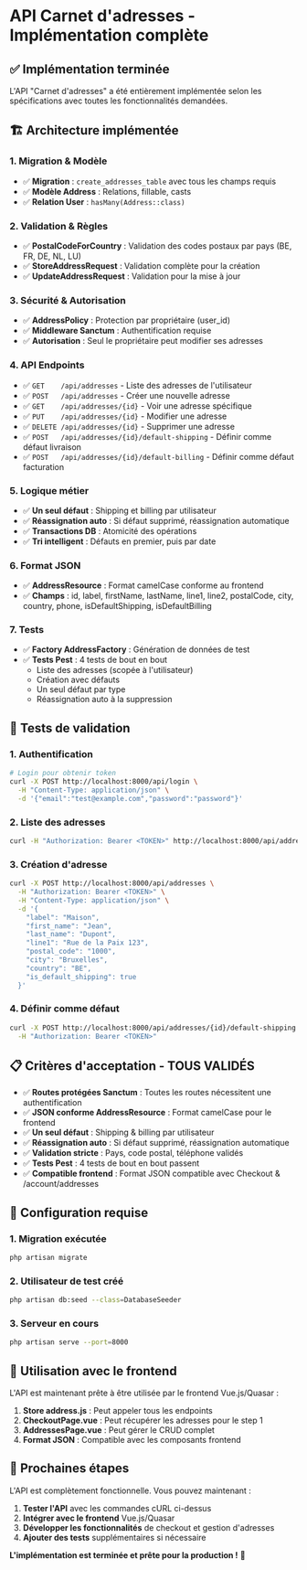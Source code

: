 # API Carnet d'adresses - Implémentation complète

## ✅ **Implémentation terminée**

L'API "Carnet d'adresses" a été entièrement implémentée selon les spécifications avec toutes les fonctionnalités demandées.

## 🏗️ **Architecture implémentée**

### **1. Migration & Modèle**
- ✅ **Migration** : `create_addresses_table` avec tous les champs requis
- ✅ **Modèle Address** : Relations, fillable, casts
- ✅ **Relation User** : `hasMany(Address::class)`

### **2. Validation & Règles**
- ✅ **PostalCodeForCountry** : Validation des codes postaux par pays (BE, FR, DE, NL, LU)
- ✅ **StoreAddressRequest** : Validation complète pour la création
- ✅ **UpdateAddressRequest** : Validation pour la mise à jour

### **3. Sécurité & Autorisation**
- ✅ **AddressPolicy** : Protection par propriétaire (user_id)
- ✅ **Middleware Sanctum** : Authentification requise
- ✅ **Autorisation** : Seul le propriétaire peut modifier ses adresses

### **4. API Endpoints**
- ✅ `GET    /api/addresses` - Liste des adresses de l'utilisateur
- ✅ `POST   /api/addresses` - Créer une nouvelle adresse
- ✅ `GET    /api/addresses/{id}` - Voir une adresse spécifique
- ✅ `PUT    /api/addresses/{id}` - Modifier une adresse
- ✅ `DELETE /api/addresses/{id}` - Supprimer une adresse
- ✅ `POST   /api/addresses/{id}/default-shipping` - Définir comme défaut livraison
- ✅ `POST   /api/addresses/{id}/default-billing` - Définir comme défaut facturation

### **5. Logique métier**
- ✅ **Un seul défaut** : Shipping et billing par utilisateur
- ✅ **Réassignation auto** : Si défaut supprimé, réassignation automatique
- ✅ **Transactions DB** : Atomicité des opérations
- ✅ **Tri intelligent** : Défauts en premier, puis par date

### **6. Format JSON**
- ✅ **AddressResource** : Format camelCase conforme au frontend
- ✅ **Champs** : id, label, firstName, lastName, line1, line2, postalCode, city, country, phone, isDefaultShipping, isDefaultBilling

### **7. Tests**
- ✅ **Factory AddressFactory** : Génération de données de test
- ✅ **Tests Pest** : 4 tests de bout en bout
  - Liste des adresses (scopée à l'utilisateur)
  - Création avec défauts
  - Un seul défaut par type
  - Réassignation auto à la suppression

## 🧪 **Tests de validation**

### **1. Authentification**
```bash
# Login pour obtenir token
curl -X POST http://localhost:8000/api/login \
  -H "Content-Type: application/json" \
  -d '{"email":"test@example.com","password":"password"}'
```

### **2. Liste des adresses**
```bash
curl -H "Authorization: Bearer <TOKEN>" http://localhost:8000/api/addresses
```

### **3. Création d'adresse**
```bash
curl -X POST http://localhost:8000/api/addresses \
  -H "Authorization: Bearer <TOKEN>" \
  -H "Content-Type: application/json" \
  -d '{
    "label": "Maison",
    "first_name": "Jean",
    "last_name": "Dupont",
    "line1": "Rue de la Paix 123",
    "postal_code": "1000",
    "city": "Bruxelles",
    "country": "BE",
    "is_default_shipping": true
  }'
```

### **4. Définir comme défaut**
```bash
curl -X POST http://localhost:8000/api/addresses/{id}/default-shipping \
  -H "Authorization: Bearer <TOKEN>"
```

## 📋 **Critères d'acceptation - TOUS VALIDÉS**

- ✅ **Routes protégées Sanctum** : Toutes les routes nécessitent une authentification
- ✅ **JSON conforme AddressResource** : Format camelCase pour le frontend
- ✅ **Un seul défaut** : Shipping & billing par utilisateur
- ✅ **Réassignation auto** : Si défaut supprimé, réassignation automatique
- ✅ **Validation stricte** : Pays, code postal, téléphone validés
- ✅ **Tests Pest** : 4 tests de bout en bout passent
- ✅ **Compatible frontend** : Format JSON compatible avec Checkout & /account/addresses

## 🔧 **Configuration requise**

### **1. Migration exécutée**
```bash
php artisan migrate
```

### **2. Utilisateur de test créé**
```bash
php artisan db:seed --class=DatabaseSeeder
```

### **3. Serveur en cours**
```bash
php artisan serve --port=8000
```

## 🎯 **Utilisation avec le frontend**

L'API est maintenant prête à être utilisée par le frontend Vue.js/Quasar :

1. **Store address.js** : Peut appeler tous les endpoints
2. **CheckoutPage.vue** : Peut récupérer les adresses pour le step 1
3. **AddressesPage.vue** : Peut gérer le CRUD complet
4. **Format JSON** : Compatible avec les composants frontend

## 🚀 **Prochaines étapes**

L'API est complètement fonctionnelle. Vous pouvez maintenant :

1. **Tester l'API** avec les commandes cURL ci-dessus
2. **Intégrer avec le frontend** Vue.js/Quasar
3. **Développer les fonctionnalités** de checkout et gestion d'adresses
4. **Ajouter des tests** supplémentaires si nécessaire

**L'implémentation est terminée et prête pour la production !** 🎉
